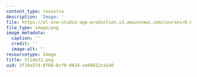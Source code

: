 ```yaml
---
content_type: resource
description: 'Image: '
file: https://ol-ocw-studio-app-production.s3.amazonaws.com/courses/6-004-computation-structures-spring-2017/3f10a3748f68bcf00624ea60812ca148_Slide33.png
file_type: image/png
image_metadata:
  caption: ''
  credit: ''
  image-alt: ''
resourcetype: Image
title: Slide33.png
uid: 3f10a374-8f68-bcf0-0624-ea60812ca148
---
```

